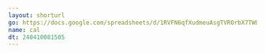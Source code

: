 ```yaml
---
layout: shorturl
go: https://docs.google.com/spreadsheets/d/1RVFN6qfXudmeuAsgTVROrbX7TWEX9UB1CTh1kcV2f9Y/edit#gid=0
name: cal
dt: 240410081505
---
```

